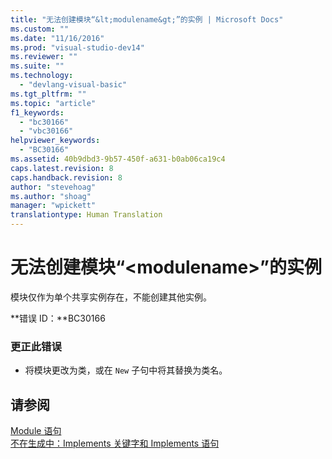 ```yaml
---
title: "无法创建模块“&lt;modulename&gt;”的实例 | Microsoft Docs"
ms.custom: ""
ms.date: "11/16/2016"
ms.prod: "visual-studio-dev14"
ms.reviewer: ""
ms.suite: ""
ms.technology: 
  - "devlang-visual-basic"
ms.tgt_pltfrm: ""
ms.topic: "article"
f1_keywords: 
  - "bc30166"
  - "vbc30166"
helpviewer_keywords: 
  - "BC30166"
ms.assetid: 40b9dbd3-9b57-450f-a631-b0ab06ca19c4
caps.latest.revision: 8
caps.handback.revision: 8
author: "stevehoag"
ms.author: "shoag"
manager: "wpickett"
translationtype: Human Translation
---
```

# 无法创建模块“&lt;modulename&gt;”的实例
模块仅作为单个共享实例存在，不能创建其他实例。  
  
 **错误 ID：**BC30166  
  
### 更正此错误  
  
-   将模块更改为类，或在 `New` 子句中将其替换为类名。  
  
## 请参阅  
 [Module 语句](../../visual-basic/language-reference/statements/module-statement.md)   
 [不在生成中：Implements 关键字和 Implements 语句](http://msdn.microsoft.com/zh-cn/b96560f7-6413-480f-a1e2-f80253bab5be)